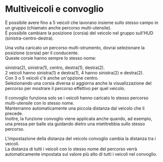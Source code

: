 # Multiveicoli e convoglio
  
È possibile avere fino a 5 veicoli che lavorano insieme sullo stesso campo in un gruppo (chiamato anche percorso multi-utensile).  
È possibile cambiare la posizione (corsia) del veicolo nel gruppo sull'HUD (sinistra-centro-destra).  


  
Una volta caricato un percorso multi-strumento, dovrai selezionare la posizione (corsia) per il conducente.  
Queste corsie hanno sempre lo stesso nome:  

sinistra(2), sinistra(1), centro, destra(1), destra(2).  
2 veicoli hanno sinistra(1) e destra(1), 4 hanno sinistra(2) e destra(2).  
Con 3 o 5 veicoli c'è anche un'opzione centro.  
Selezionando una corsia diversa si aggiorna anche la visualizzazione del percorso per mostrare il percorso effettivo per quel veicolo.  


  
Il convoglio funziona solo se i veicoli hanno caricato lo stesso percorso multi-utensile con lo stesso nome.  
Manterranno automaticamente una piccola distanza dal veicolo che li precede.  
Inoltre, la funzione convoglio viene applicata anche quando, ad esempio, una pressa per balle sta guidando dietro una mietitrebbia sullo stesso percorso.  


  
L'impostazione della distanza del veicolo convoglio cambia la distanza tra i veicoli.  
La distanza di tutti i veicoli con lo stesso nome del percorso verrà automaticamente impostata sul valore più alto di tutti i veicoli nel convoglio.  


